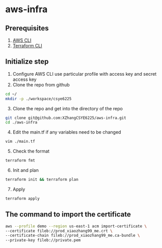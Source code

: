 # aws-infra  
 

## Prerequisites  
1. [AWS CLI](https://docs.aws.amazon.com/cli/latest/userguide/getting-started-install.html)  
2. [Terraform CLI](https://developer.hashicorp.com/terraform/downloads)  



## Initialize step
1. Configure AWS CLI use particular profile with access key and secret access key  
2. Clone the repo from github  
```sh
cd ~/
mkdir -p ./workspace/csye6225
```
3. Clone the repo and get into the directory of the repo
```sh
git clone git@github.com:XZhangCSYE6225/aws-infra.git
cd ./aws-infra
```
4. Edit the main.tf if any variables need to be changed
```sh
vim ./main.tf
```
5. Check the format
```sh
terraform fmt
```
6. Init and plan
```sh
terraform init && terraform plan
```
7. Apply
```sh
terraform apply
```

## The command to import the certificate
```sh
aws --profile demo --region us-east-1 acm import-certificate \
--certificate fileb://prod_xiaozhang99_me.crt \
--certificate-chain fileb://prod_xiaozhang99_me.ca-bundle \
--private-key fileb://private.pem     
```